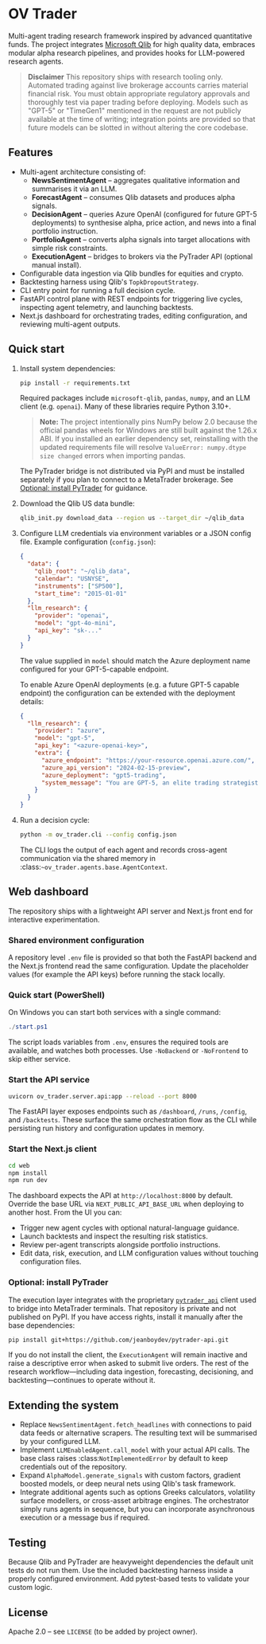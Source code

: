 # OV Trader

Multi-agent trading research framework inspired by advanced quantitative funds.
The project integrates [Microsoft Qlib](https://github.com/microsoft/qlib) for
high quality data, embraces modular alpha research pipelines, and provides hooks
for LLM-powered research agents.

> **Disclaimer**
> This repository ships with research tooling only.  Automated trading against
> live brokerage accounts carries material financial risk.  You must obtain
> appropriate regulatory approvals and thoroughly test via paper trading before
> deploying.  Models such as "GPT-5" or "TimeGen1" mentioned in the request are
> not publicly available at the time of writing; integration points are provided
> so that future models can be slotted in without altering the core codebase.

## Features

- Multi-agent architecture consisting of:
  - **NewsSentimentAgent** – aggregates qualitative information and summarises it
    via an LLM.
  - **ForecastAgent** – consumes Qlib datasets and produces alpha signals.
  - **DecisionAgent** – queries Azure OpenAI (configured for future GPT-5
    deployments) to synthesise alpha, price action, and news into a final
    portfolio instruction.
  - **PortfolioAgent** – converts alpha signals into target allocations with
    simple risk constraints.
  - **ExecutionAgent** – bridges to brokers via the PyTrader API (optional manual install).
- Configurable data ingestion via Qlib bundles for equities and crypto.
- Backtesting harness using Qlib's `TopkDropoutStrategy`.
- CLI entry point for running a full decision cycle.
- FastAPI control plane with REST endpoints for triggering live cycles, inspecting
  agent telemetry, and launching backtests.
- Next.js dashboard for orchestrating trades, editing configuration, and
  reviewing multi-agent outputs.

## Quick start

1. Install system dependencies:

   ```bash
   pip install -r requirements.txt
   ```

   Required packages include `microsoft-qlib`, `pandas`, `numpy`, and an LLM
   client (e.g. `openai`).  Many of these libraries require Python 3.10+.

   > **Note:** The project intentionally pins NumPy below 2.0 because the
   > official pandas wheels for Windows are still built against the 1.26.x ABI.
   > If you installed an earlier dependency set, reinstalling with the updated
   > requirements file will resolve `ValueError: numpy.dtype size changed` errors
   > when importing pandas.

   The PyTrader bridge is not distributed via PyPI and must be installed
   separately if you plan to connect to a MetaTrader brokerage.  See
   [Optional: install PyTrader](#optional-install-pytrader) for guidance.

2. Download the Qlib US data bundle:

   ```bash
   qlib_init.py download_data --region us --target_dir ~/qlib_data
   ```

3. Configure LLM credentials via environment variables or a JSON config file.
   Example configuration (`config.json`):

   ```json
   {
     "data": {
       "qlib_root": "~/qlib_data",
       "calendar": "USNYSE",
       "instruments": ["SP500"],
       "start_time": "2015-01-01"
     },
     "llm_research": {
       "provider": "openai",
       "model": "gpt-4o-mini",
       "api_key": "sk-..."
     }
   }
   ```

   The value supplied in `model` should match the Azure deployment name configured
   for your GPT-5-capable endpoint.

   To enable Azure OpenAI deployments (e.g. a future GPT-5 capable endpoint) the
   configuration can be extended with the deployment details:

   ```json
   {
     "llm_research": {
       "provider": "azure",
       "model": "gpt-5",
       "api_key": "<azure-openai-key>",
       "extra": {
         "azure_endpoint": "https://your-resource.openai.azure.com/",
         "azure_api_version": "2024-02-15-preview",
         "azure_deployment": "gpt5-trading",
         "system_message": "You are GPT-5, an elite trading strategist."
       }
     }
   }
   ```

4. Run a decision cycle:

   ```bash
   python -m ov_trader.cli --config config.json
   ```

   The CLI logs the output of each agent and records cross-agent communication via
   the shared memory in :class:`~ov_trader.agents.base.AgentContext`.

## Web dashboard

The repository ships with a lightweight API server and Next.js front end for
interactive experimentation.

### Shared environment configuration

A repository level `.env` file is provided so that both the FastAPI backend and
the Next.js frontend read the same configuration.  Update the placeholder
values (for example the API keys) before running the stack locally.

### Quick start (PowerShell)

On Windows you can start both services with a single command:

```powershell
./start.ps1
```

The script loads variables from `.env`, ensures the required tools are
available, and watches both processes.  Use `-NoBackend` or `-NoFrontend` to
skip either service.

### Start the API service

```bash
uvicorn ov_trader.server.api:app --reload --port 8000
```

The FastAPI layer exposes endpoints such as `/dashboard`, `/runs`, `/config`, and
`/backtests`.  These surface the same orchestration flow as the CLI while
persisting run history and configuration updates in memory.

### Start the Next.js client

```bash
cd web
npm install
npm run dev
```

The dashboard expects the API at `http://localhost:8000` by default.  Override
the base URL via `NEXT_PUBLIC_API_BASE_URL` when deploying to another host.
From the UI you can:

- Trigger new agent cycles with optional natural-language guidance.
- Launch backtests and inspect the resulting risk statistics.
- Review per-agent transcripts alongside portfolio instructions.
- Edit data, risk, execution, and LLM configuration values without touching
  configuration files.

### Optional: install PyTrader

The execution layer integrates with the proprietary
[`pytrader_api`](https://github.com/jeanboydev/pytrader-api) client used to
bridge into MetaTrader terminals.  That repository is private and not published
on PyPI.  If you have access rights, install it manually after the base
dependencies:

```bash
pip install git+https://github.com/jeanboydev/pytrader-api.git
```

If you do not install the client, the `ExecutionAgent` will remain inactive and
raise a descriptive error when asked to submit live orders.  The rest of the
research workflow—including data ingestion, forecasting, decisioning, and
backtesting—continues to operate without it.

## Extending the system

- Replace `NewsSentimentAgent.fetch_headlines` with connections to paid data feeds
  or alternative scrapers.  The resulting text will be summarised by your
  configured LLM.
- Implement `LLMEnabledAgent.call_model` with your actual API calls.  The base
  class raises :class:`NotImplementedError` by default to keep credentials out of
  the repository.
- Expand `AlphaModel.generate_signals` with custom factors, gradient boosted
  models, or deep neural nets using Qlib's task framework.
- Integrate additional agents such as options Greeks calculators, volatility
  surface modellers, or cross-asset arbitrage engines.  The orchestrator simply
  runs agents in sequence, but you can incorporate asynchronous execution or a
  message bus if required.

## Testing

Because Qlib and PyTrader are heavyweight dependencies the default unit tests do
not run them.  Use the included backtesting harness inside a properly configured
environment.  Add pytest-based tests to validate your custom logic.

## License

Apache 2.0 – see `LICENSE` (to be added by project owner).
